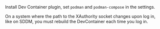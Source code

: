 Install Dev Container plugin, set `podman` and `podman-compose` in the settings.

On a system where the path to the XAuthority socket changes upon log in, like on SDDM, you must rebuild the DevContainer each time you log in.
